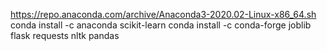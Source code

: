 https://repo.anaconda.com/archive/Anaconda3-2020.02-Linux-x86_64.sh
conda install -c anaconda scikit-learn
conda install -c conda-forge joblib flask requests nltk pandas